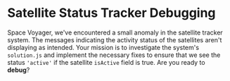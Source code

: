 # Satellite Status Tracker Debugging

Space Voyager, we've encountered a small anomaly in the satellite tracker system. The messages indicating the activity status of the satellites aren't displaying as intended. Your mission is to investigate the system's `solution.js` and implement the necessary fixes to ensure that we see the status `'active'` if the satellite `isActive` field is true. Are you ready to **debug**?